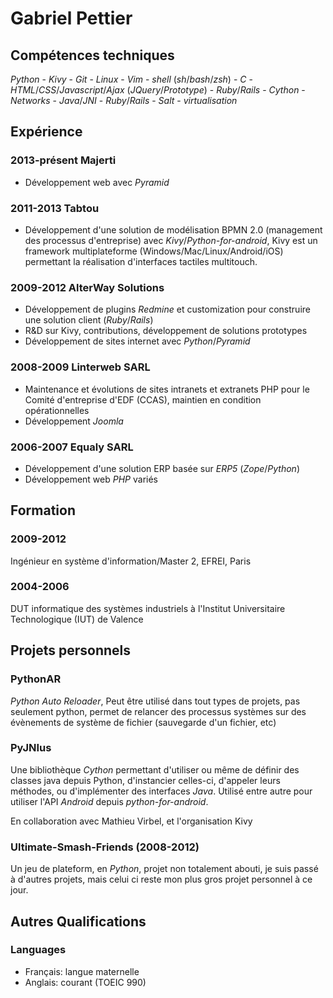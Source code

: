 # Gabriel Pettier

## Compétences techniques

*Python* - *Kivy* - *Git* - *Linux* - *Vim* - *shell* (*sh*/*bash*/*zsh*) - *C* - *HTML*/*CSS*/*Javascript*/*Ajax* (*JQuery*/*Prototype*) - *Ruby*/*Rails* - *Cython* - *Networks* - *Java*/*JNI* - *Ruby*/*Rails* - *Salt* - *virtualisation*

## Expérience

### 2013-présent Majerti

- Développement web avec *Pyramid*

### 2011-2013 Tabtou

- Développement d'une solution de modélisation BPMN 2.0 (management des
processus d'entreprise) avec *Kivy*/*Python-for-android*, Kivy est un framework
multiplateforme (Windows/Mac/Linux/Android/iOS) permettant la réalisation
d'interfaces tactiles multitouch.

### 2009-2012 AlterWay Solutions

- Développement de plugins *Redmine* et customization pour construire une 
solution client (*Ruby*/*Rails*)
- R&D sur Kivy, contributions, développement de solutions prototypes
- Développement de sites internet avec *Python*/*Pyramid*

### 2008-2009 Linterweb SARL

- Maintenance et évolutions de sites intranets et extranets PHP pour le Comité 
d'entreprise d'EDF (CCAS), maintien en condition opérationnelles
- Développement *Joomla*


### 2006-2007 Equaly SARL

- Développement d'une solution ERP basée sur *ERP5* (*Zope*/*Python*)
- Développement web *PHP* variés


## Formation


### 2009-2012

Ingénieur en système d'information/Master 2, EFREI, Paris


### 2004-2006

DUT informatique des systèmes industriels à l'Institut Universitaire 
Technologique (IUT) de Valence


## Projets personnels

### PythonAR

*Python Auto Reloader*, Peut être utilisé dans tout types de projets, pas 
seulement python, permet de relancer des processus systèmes sur des évènements 
de système de fichier (sauvegarde d'un fichier, etc) 

### PyJNIus

Une bibliothèque *Cython* permettant d'utiliser ou même de définir des classes 
java depuis Python, d'instancier celles-ci, d'appeler leurs méthodes, ou 
d'implémenter des interfaces *Java*. Utilisé entre autre pour utiliser l'API 
*Android* depuis *python-for-android*.

En collaboration avec Mathieu Virbel, et l'organisation Kivy

### Ultimate-Smash-Friends (2008-2012)

Un jeu de plateform, en *Python*, projet non totalement abouti, je suis passé 
à d'autres projets, mais celui ci reste mon plus gros projet personnel à ce 
jour.

## Autres Qualifications

### Languages

- Français: langue maternelle
- Anglais: courant (TOEIC 990)

<link href="markdown.css" rel="stylesheet"></link>
